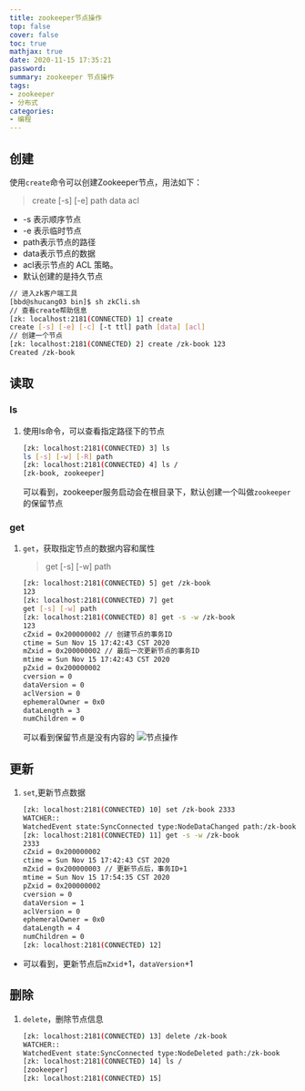 ```yaml
---
title: zookeeper节点操作
top: false
cover: false
toc: true
mathjax: true
date: 2020-11-15 17:35:21
password:
summary: zookeeper 节点操作
tags:
- zookeeper
- 分布式
categories:
- 编程
---
```


## 创建

使用`create`命令可以创建Zookeeper节点，用法如下：
> create [-s] [-e] path data acl

* -s 表示顺序节点
* -e 表示临时节点
* path表示节点的路径
* data表示节点的数据
* acl表示节点的 ACL 策略。
* 默认创建的是持久节点

``` bash
// 进入zk客户端工具
[bbd@shucang03 bin]$ sh zkCli.sh
// 查看create帮助信息
[zk: localhost:2181(CONNECTED) 1] create
create [-s] [-e] [-c] [-t ttl] path [data] [acl]
// 创建一个节点
[zk: localhost:2181(CONNECTED) 2] create /zk-book 123
Created /zk-book
```

## 读取

### ls

1. 使用ls命令，可以查看指定路径下的节点

    ``` bash
    [zk: localhost:2181(CONNECTED) 3] ls
    ls [-s] [-w] [-R] path
    [zk: localhost:2181(CONNECTED) 4] ls /
    [zk-book, zookeeper]
    ```

    可以看到，zookeeper服务启动会在根目录下，默认创建一个叫做`zookeeper`的保留节点

### get

1. `get`，获取指定节点的数据内容和属性
    >get [-s] [-w] path

    ``` bash
    [zk: localhost:2181(CONNECTED) 5] get /zk-book
    123
    [zk: localhost:2181(CONNECTED) 7] get
    get [-s] [-w] path
    [zk: localhost:2181(CONNECTED) 8] get -s -w /zk-book
    123
    cZxid = 0x200000002 // 创建节点的事务ID
    ctime = Sun Nov 15 17:42:43 CST 2020
    mZxid = 0x200000002 // 最后一次更新节点的事务ID
    mtime = Sun Nov 15 17:42:43 CST 2020
    pZxid = 0x200000002
    cversion = 0
    dataVersion = 0
    aclVersion = 0
    ephemeralOwner = 0x0
    dataLength = 3
    numChildren = 0
    ```

    可以看到保留节点是没有内容的
    ![节点操作](get.png)

## 更新

1. `set`,更新节点数据

    ``` bash
    [zk: localhost:2181(CONNECTED) 10] set /zk-book 2333
    WATCHER::
    WatchedEvent state:SyncConnected type:NodeDataChanged path:/zk-book
    [zk: localhost:2181(CONNECTED) 11] get -s -w /zk-book
    2333
    cZxid = 0x200000002
    ctime = Sun Nov 15 17:42:43 CST 2020
    mZxid = 0x200000003 // 更新节点后，事务ID+1
    mtime = Sun Nov 15 17:54:35 CST 2020
    pZxid = 0x200000002
    cversion = 0
    dataVersion = 1
    aclVersion = 0
    ephemeralOwner = 0x0
    dataLength = 4
    numChildren = 0
    [zk: localhost:2181(CONNECTED) 12]
    ```

* 可以看到，更新节点后`mZxid`+1，`dataVersion`+1

## 删除

1. `delete`，删除节点信息

    ``` bash
    [zk: localhost:2181(CONNECTED) 13] delete /zk-book
    WATCHER::
    WatchedEvent state:SyncConnected type:NodeDeleted path:/zk-book
    [zk: localhost:2181(CONNECTED) 14] ls /
    [zookeeper]
    [zk: localhost:2181(CONNECTED) 15]
    ```

